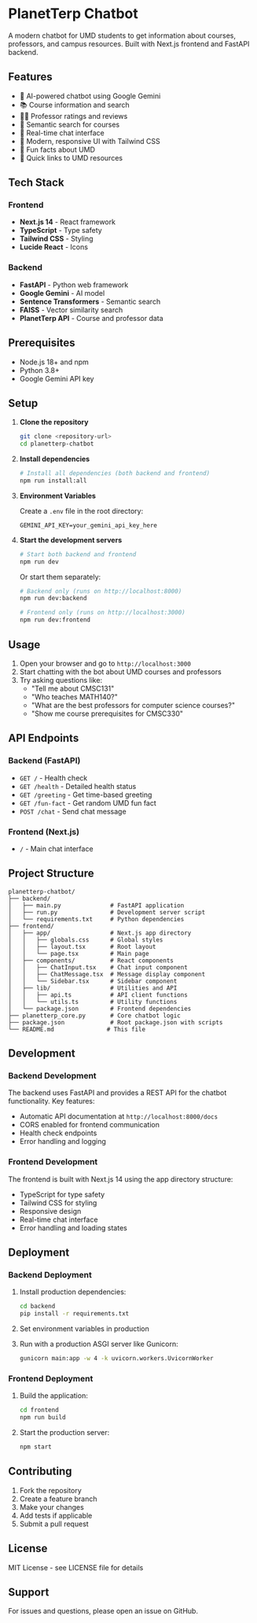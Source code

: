 # PlanetTerp Chatbot

A modern chatbot for UMD students to get information about courses, professors, and campus resources. Built with Next.js frontend and FastAPI backend.

## Features

- 🤖 AI-powered chatbot using Google Gemini
- 📚 Course information and search
- 👨‍🏫 Professor ratings and reviews
- 🎯 Semantic search for courses
- 💬 Real-time chat interface
- 📱 Modern, responsive UI with Tailwind CSS
- 🔄 Fun facts about UMD
- 🔗 Quick links to UMD resources

## Tech Stack

### Frontend
- **Next.js 14** - React framework
- **TypeScript** - Type safety
- **Tailwind CSS** - Styling
- **Lucide React** - Icons

### Backend
- **FastAPI** - Python web framework
- **Google Gemini** - AI model
- **Sentence Transformers** - Semantic search
- **FAISS** - Vector similarity search
- **PlanetTerp API** - Course and professor data

## Prerequisites

- Node.js 18+ and npm
- Python 3.8+
- Google Gemini API key

## Setup

1. **Clone the repository**
   ```bash
   git clone <repository-url>
   cd planetterp-chatbot
   ```

2. **Install dependencies**
   ```bash
   # Install all dependencies (both backend and frontend)
   npm run install:all
   ```

3. **Environment Variables**
   
   Create a `.env` file in the root directory:
   ```env
   GEMINI_API_KEY=your_gemini_api_key_here
   ```

4. **Start the development servers**
   ```bash
   # Start both backend and frontend
   npm run dev
   ```

   Or start them separately:
   ```bash
   # Backend only (runs on http://localhost:8000)
   npm run dev:backend
   
   # Frontend only (runs on http://localhost:3000)
   npm run dev:frontend
   ```

## Usage

1. Open your browser and go to `http://localhost:3000`
2. Start chatting with the bot about UMD courses and professors
3. Try asking questions like:
   - "Tell me about CMSC131"
   - "Who teaches MATH140?"
   - "What are the best professors for computer science courses?"
   - "Show me course prerequisites for CMSC330"

## API Endpoints

### Backend (FastAPI)

- `GET /` - Health check
- `GET /health` - Detailed health status
- `GET /greeting` - Get time-based greeting
- `GET /fun-fact` - Get random UMD fun fact
- `POST /chat` - Send chat message

### Frontend (Next.js)

- `/` - Main chat interface

## Project Structure

```
planetterp-chatbot/
├── backend/
│   ├── main.py              # FastAPI application
│   ├── run.py               # Development server script
│   └── requirements.txt     # Python dependencies
├── frontend/
│   ├── app/                 # Next.js app directory
│   │   ├── globals.css      # Global styles
│   │   ├── layout.tsx       # Root layout
│   │   └── page.tsx         # Main page
│   ├── components/          # React components
│   │   ├── ChatInput.tsx    # Chat input component
│   │   ├── ChatMessage.tsx  # Message display component
│   │   └── Sidebar.tsx      # Sidebar component
│   ├── lib/                 # Utilities and API
│   │   ├── api.ts           # API client functions
│   │   └── utils.ts         # Utility functions
│   └── package.json         # Frontend dependencies
├── planetterp_core.py       # Core chatbot logic
├── package.json             # Root package.json with scripts
└── README.md               # This file
```

## Development

### Backend Development

The backend uses FastAPI and provides a REST API for the chatbot functionality. Key features:

- Automatic API documentation at `http://localhost:8000/docs`
- CORS enabled for frontend communication
- Health check endpoints
- Error handling and logging

### Frontend Development

The frontend is built with Next.js 14 using the app directory structure:

- TypeScript for type safety
- Tailwind CSS for styling
- Responsive design
- Real-time chat interface
- Error handling and loading states

## Deployment

### Backend Deployment

1. Install production dependencies:
   ```bash
   cd backend
   pip install -r requirements.txt
   ```

2. Set environment variables in production

3. Run with a production ASGI server like Gunicorn:
   ```bash
   gunicorn main:app -w 4 -k uvicorn.workers.UvicornWorker
   ```

### Frontend Deployment

1. Build the application:
   ```bash
   cd frontend
   npm run build
   ```

2. Start the production server:
   ```bash
   npm start
   ```

## Contributing

1. Fork the repository
2. Create a feature branch
3. Make your changes
4. Add tests if applicable
5. Submit a pull request

## License

MIT License - see LICENSE file for details

## Support

For issues and questions, please open an issue on GitHub.